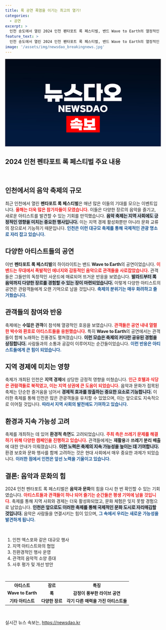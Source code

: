 ```yaml
---
title: 록 공연 폭염을 이기는 최고의 열기!
categories:
  - 공연
excerpt: >
  인천 송도에서 열린 2024 인천 펜타포트 록 페스티벌, 밴드 Wave to Earth의 열정적인 공연에 관객들이 열광! 음악과 열기가 어우러진 현장 속으로 들어가 보세요!
feature_text: >
  인천 송도에서 열린 2024 인천 펜타포트 록 페스티벌, 밴드 Wave to Earth의 열정적인 공연에 관객들이 열광! 음악과 열기가 어우러진 현장 속으로 들어가 보세요!
image: '/assets/img/newsdao_breakingnews.jpg'
---
```


<p><img src="/assets/img/newsdao_breakingnews.jpg" alt="flaretime 속보" /></p>

<h2 data-ke-size="size26">2024 인천 펜타포트 록 페스티벌 주요 내용</h2>

<p data-ke-size="size16">&nbsp;</p>

<h2 data-ke-size="size26">인천에서의 음악 축제의 규모</h2>

<p data-ke-size="size16">최근 인천에서 열린 <b>펜타포트 록 페스티벌</b>은 매년 많은 이들의 기대를 모으는 이벤트입니다. <b><span style="color: #ee2323;">올해는 더욱 많은 참가자들이 모였습니다.</span></b> 이들은 다양한 장르의 음악을 즐기고, 새로운 아티스트를 발견할 수 있는 기회를 만끽했습니다. <b><span style="background-color: #21538527;">음악 축제는 지역 사회에도 긍정적인 영향을 미치는 중요한 행사입니다.</span></b> 이는 지역 경제 활성화뿐만 아니라 문화 교류의 장으로서 기능하기 때문입니다. <b><span style="color: #1a5490;">인천은 이런 대규모 축제를 통해 국제적인 관광 명소로 자리 잡고 있습니다.</span></b></p>

<h2 data-ke-size="size26">다양한 아티스트들의 공연</h2>

<p data-ke-size="size16">이번 <b>펜타포트 록 페스티벌</b>의 하이라이트는 밴드 <b>Wave to Earth</b>의 공연이었습니다. <b><span style="color: #ee2323;">이 밴드는 무대에서 폭발적인 에너지와 감동적인 음악으로 관객들을 사로잡았습니다.</span></b> 관객들은 그들만의 독창적인 사운드에 매료되어 뜨거운 반응을 보였습니다. <b><span style="background-color: #21538527;">발라드부터 록 음악까지 다양한 장르를 경험할 수 있는 장이 마련되었습니다.</span></b> 이렇게 다양한 아티스트의 공연은 관람객들에게 오랜 기억으로 남을 것입니다. <b><span style="color: #1a5490;">축제의 분위기는 매우 화려하고 즐거웠습니다.</span></b></p>

<h2 data-ke-size="size26">관객들의 참여와 반응</h2>

<p data-ke-size="size16">축제에는 <b>수많은 관객</b>이 참석해 열광적인 호응을 보였습니다. <b><span style="color: #ee2323;">관객들은 공연 내내 열렬한 박수와 환호로 아티스트들을 응원했습니다.</span></b> 특히 <b>Wave to Earth</b>의 공연에서는 관객들이 함께 노래하는 진풍경도 펼쳐졌습니다. <b><span style="background-color: #21538527;">이런 모습은 축제의 커다란 공유된 경험을 상징합니다.</span></b> 사람들과의 소통과 공감이 이루어지는 순간들이었습니다. <b><span style="color: #1a5490;">이런 반응은 아티스트들에게 큰 힘이 되었습니다.</span></b></p>

<h2 data-ke-size="size26">지역 경제에 미치는 영향</h2>

<p data-ke-size="size16">축제가 개최된 인천은 <b>지역 경제</b>에 상당한 긍정적 영향을 미쳤습니다. <b><span style="color: #ee2323;">인근 호텔과 식당은 관람객들로 북적였고, 이는 지역 상권에 큰 도움이 되었습니다.</span></b> 음악과 문화가 접목된 축제는 단순한 즐거움을 넘어서 <b><span style="background-color: #21538527;">경제적 효과를 창출하는 중요한 요소로 기능합니다.</span></b> 이러한 축제를 통해 인천은 많은 관광객들을 유치할 수 있었으며, 이는 앞으로도 지속적으로 이어질 것입니다. <b><span style="color: #1a5490;">따라서 지역 사회의 발전에도 기여하고 있습니다.</span></b></p>

<h2 data-ke-size="size26">환경과 지속 가능성 고려</h2>

<p data-ke-size="size16">축제를 개최하는 데 있어 <b>환경적 측면</b>도 고려되었습니다. <b><span style="color: #ee2323;">주최 측은 쓰레기 문제를 해결하기 위해 다양한 캠페인을 진행하고 있습니다.</span></b> 관객들에게는 <b>재활용</b>과 <b>쓰레기 분리 배출</b>에 대한 안내가 이뤄졌습니다. <b><span style="background-color: #21538527;">이런 노력은 축제의 지속 가능성을 높이는 데 기여합니다.</span></b> 환경 보호와 문화 행사를 함께 고려하는 것은 현대 사회에서 매우 중요한 과제가 되었습니다. <b><span style="color: #1a5490;">이러한 점에서 인천은 앞선 노력을 기울이고 있습니다.</span></b></p>

<h2 data-ke-size="size26">결론: 음악과 문화의 힘</h2>

<p data-ke-size="size16">2024 인천 펜타포트 록 페스티벌은 <b>음악과 문화</b>의 힘을 다시 한 번 확인할 수 있는 기회였습니다. <b><span style="color: #ee2323;">아티스트들과 관객들이 하나 되어 즐기는 순간들은 평생 기억에 남을 것입니다.</span></b> 축제를 통해 지역 사회와 경제는 더욱 활성화되었고, 문화 체험은 잊지 못할 경험으로 남았습니다. <b><span style="background-color: #21538527;">인천은 앞으로도 이러한 축제를 통해 국제적인 문화 도시로 자리매김할 것입니다.</span></b> 음악은 사람들을 연결시키는 힘이 있으며, <b><span style="color: #1a5490;">그 속에서 우리는 새로운 가능성을 발견하게 됩니다.</span></b></p>

<p data-ke-size="size16">&nbsp;</p>

<ol>
    <li>인천 엑스포와 같은 대규모 행사</li>
    <li>지역 아티스트와의 협업</li>
    <li>친환경적인 행사 운영</li>
    <li>관객의 음악적 소양 증대</li>
    <li>사후 평가 및 개선 방안</li>
</ol>

<p data-ke-size="size16">&nbsp;</p>

<table style="width: 100%;">
    <tr>
        <td style="text-align: center; height: 17px;"><b>아티스트</b></td>
        <td style="text-align: center; height: 17px;"><b>장르</b></td>
        <td style="text-align: center; height: 17px;"><b>특징</b></td>
    </tr>
    <tr>
        <td style="text-align: center; height: 17px;"><b>Wave to Earth</b></td>
        <td style="text-align: center; height: 17px;"><b>록</b></td>
        <td style="text-align: center; height: 17px;"><b>감정이 풍부한 라이브 공연</b></td>
    </tr>
    <tr>
        <td style="text-align: center; height: 17px;"><b>기타 아티스트</b></td>
        <td style="text-align: center; height: 17px;"><b>다양한 장르</b></td>
        <td style="text-align: center; height: 17px;"><b>각기 다른 매력을 가진 아티스트들</b></td>
    </tr>
</table>

<p data-ke-size="size16">&nbsp;</p>
실시간 뉴스 속보는, <a href="https://newsdao.kr" rel="dofollow">https://newsdao.kr</a>


